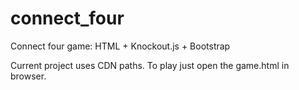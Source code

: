 # connect_four
Connect four game: HTML + Knockout.js + Bootstrap

Current project uses CDN paths. To play just open the game.html in browser.

